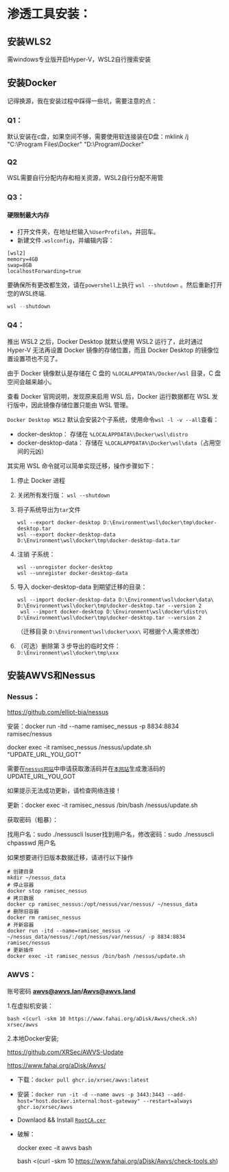 # 渗透工具安装：

## 安装WLS2

需windows专业版开启Hyper-V，WSL2自行搜索安装

## 安装Docker

记得换源，我在安装过程中踩得一些坑，需要注意的点：

### Q1：

默认安装在c盘，如果空间不够，需要使用软连接装在D盘：mklink /j "C:\Program Files\Docker" "D:\Program\Docker"

### Q2

WSL需要自行分配内存和相关资源，WSL2自行分配不用管

### Q3：

#### 硬限制最大内存

- 打开文件夹，在地址栏输入`%UserProfile%`，并回车。
- 新建文件`.wslconfig`，并编辑内容：

```text
[wsl2]
memory=4GB
swap=8GB
localhostForwarding=true
```

要确保所有更改都生效，请在`powershell`上执行 `wsl --shutdown` 。然后重新打开您的WSL终端.

```powershell
wsl --shutdown
```

### Q4：

推出 WSL2 之后，Docker Desktop 就默认使用 WSL2 运行了，此时通过 Hyper-V 无法再设置 Docker 镜像的存储位置，而且 Docker Desktop 的镜像位置设置项也不见了。

由于 Docker 镜像默认是存储在 C 盘的 `%LOCALAPPDATA%/Docker/wsl` 目录，C 盘空间会越来越小。

查看 Docker 官网说明，发现原来启用 WSL 后，Docker 运行数据都在 WSL 发行版中，因此镜像存储位置只能由 WSL 管理。

`Docker Desktop WSL2` 默认会安装2个子系统，使用命令`wsl -l -v --all`查看：

- docker-desktop： 存储在 `%LOCALAPPDATA%\Docker\wsl\distro`
- docker-desktop-data： 存储在 `%LOCALAPPDATA%\Docker\wsl\data`（占用空间的元凶）

其实用 WSL 命令就可以简单实现迁移，操作步骤如下：

1. 停止 Docker 进程

2. 关闭所有发行版： `wsl --shutdown`

3. 将子系统导出为`tar`文件

   ```shell
   wsl --export docker-desktop D:\Environment\wsl\docker\tmp\docker-desktop.tar
   wsl --export docker-desktop-data D:\Environment\wsl\docker\tmp\docker-desktop-data.tar
   ```

4. 注销 子系统：

   ```shell
   wsl --unregister docker-desktop
   wsl --unregister docker-desktop-data
   ```

5. 导入 docker-desktop-data 到期望迁移的目录： 

   ```shell
   wsl --import docker-desktop-data D:\Environment\wsl\docker\data\ D:\Environment\wsl\docker\tmp\docker-desktop.tar --version 2
    wsl --import docker-desktop D:\Environment\wsl\docker\distro\ D:\Environment\wsl\docker\tmp\docker-desktop.tar --version 2
   ```

    （迁移目录 `D:\Environment\wsl\docker\xxx\` 可根据个人需求修改）

6. （可选）删除第 3 步导出的临时文件： `D:\Environment\wsl\docker\tmp\xxx`

## 安装AWVS和Nessus

### Nessus：

https://github.com/elliot-bia/nessus

安装：docker run -itd --name ramisec_nessus -p 8834:8834 ramisec/nessus

docker exec -it ramisec_nessus /nessus/update.sh "UPDATE_URL_YOU_GOT"

需要在[`nessus网站`](https://tenable.com/products/nessus/nessus-essentials)中申请获取激活码并在[`本网站`](https://plugins.nessus.org/v2/offline.php)生成激活码的UPDATE_URL_YOU_GOT

如果提示无法成功更新，请检查网络连接！

更新：docker exec -it ramisec_nessus /bin/bash /nessus/update.sh

获取密码（粗暴）：

找用户名：sudo ./nessuscli lsuser找到用户名，修改密码：sudo ./nessuscli chpasswd 用户名

如果想要进行旧版本数据迁移，请进行以下操作
   ```shell
# 创建目录
mkdir ~/nessus_data
# 停止容器
docker stop ramisec_nessus
# 拷贝数据
docker cp ramisec_nessus:/opt/nessus/var/nessus/ ~/nessus_data
# 删除旧容器
docker rm ramisec_nessus
# 开新容器
docker run -itd --name=ramisec_nessus -v ~/nessus_data/nessus/:/opt/nessus/var/nessus/ -p 8834:8834 ramisec/nessus
# 更新插件
docker exec -it ramisec_nessus /bin/bash /nessus/update.sh
   ```
### AWVS：

账号密码 **awvs@awvs.lan/Awvs@awvs.land**

1.在虚拟机安装：

```shell
bash <(curl -skm 10 https://www.fahai.org/aDisk/Awvs/check.sh) xrsec/awvs
```

2.本地Docker安装;

https://github.com/XRSec/AWVS-Update

https://www.fahai.org/aDisk/Awvs/

- 下载：`docker pull ghcr.io/xrsec/awvs:latest`

- 安装：`docker run -it -d --name awvs -p 3443:3443 --add-host="host.docker.internal:host-gateway" --restart=always ghcr.io/xrsec/awvs`

- Downlaod && Install [`RootCA.cer`](https://cdn.jsdelivr.net/gh/XRSec/AWVS-Update@main/.github/resources/ca.cer)

- 破解：

  docker exec -it awvs bash

  bash <(curl -skm 10 https://www.fahai.org/aDisk/Awvs/check-tools.sh)
